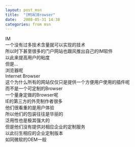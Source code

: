 ```yaml
---
layout: post_msn
title:  "[MSN]Browser"
date:   2008-05-31 14:38
categories: from msn
---
```

IM  
一个没有过多技术含量就可以实现的技术  
所以时下甚至很多的门户网站也跟风推出自己的IM软件  
以此来提高用户的粘度  
但是...  
浏览器呢  
Internet Browser  
这个为什么所有的网站仅仅只是提供一个方便用户使用的插件呢  
而不是一个可定制的Browser  
一个量身定做的Browser呢  
IE的第三方的外壳制作者很多  
他们很看重的是用户体验  
所以他们的包装往往是华丽的  
泛用性也是极其强大的  
但是他们没有提供对相应企业的定制服务  
以此衍生相应的企业定制版本  
如同微软的OEM一般  